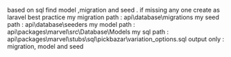 based on sql find model ,migration and seed . if missing any one create as laravel best practice
my migration path : api\database\migrations
my seed path : api\database\seeders
my model path : api\packages\marvel\src\Database\Models
my sql path : api\packages\marvel\stubs\sql\pickbazar\variation_options.sql
output only : migration,  model and seed
